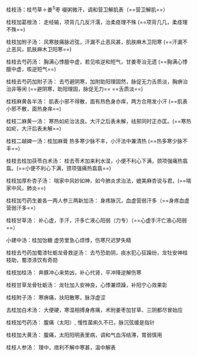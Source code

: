 桂枝汤：桂芍草＋姜<sup>S</sup>枣
啜粥微汗，调和营卫解肌表（==营卫解肌==）

桂枝加葛根汤：
走经输，项背几几反汗濡，治柔痉理不殊 (==项背几几，柔痉理不殊==)

桂枝加附子汤：
风寒肢痛脉迟弦，汗漏不止恶风甚，肌肤麻木卫阳寒 (==汗漏不止恶风，肌肤麻木卫阳寒==)

桂枝去芍药汤：
胸满心悸膻中虚，若见咳逆和短气，甘姜枣治无遗 (==胸满心悸膻中虚，咳逆短气==)

桂枝去芍药加附子汤：
去芍避阴寒，加附助阳理固然，脉促无力舌质淡，胸痹治治非等闲 (==避阴寒，助阳理固，脉促无力==
==舌质淡==)

桂枝麻黄各半汤：
肌表小邪不得散，面有热色身亦痒，两方合用发小汗 (==肌表小邪不散，面热身痒==)

桂枝二麻黄一汤：
寒热如疟治法良。大汗之后表未解，祛邪同时正亦匡。(==寒热如疟，大汗后表未解==)

桂枝二越婢一汤：桂加麻膏
热多寒少脉不丰，小汗法中兼清热 (==热多寒少脉不丰==)

桂枝去桂加茯苓白术汤：
桂去苓术加来利水湿，小便不利心下满，颈项强痛热翕翕。(==小便不利心下满，颈项强痛热翕翕==)

桂枝加厚朴杏子汤：
喘家中风妙如神，如今肺炎求治法，媲美麻杏说与君。(==喘家中风，肺炎==)

桂枝加芍药生姜各一两人参三两新加汤：
身疼脉沉，血虚营弱汗多（==身疼血虚营弱汗多==）

桂枝甘草汤：
补心虚，手汗，汗多亡液心阳弱（力专）（==心虚手汗亡液心阳弱==）

小建中汤：桂加饴糖
虚劳里急心烦悸，伤寒尺迟梦失精

桂枝去芍药加蜀漆牡蛎龙骨救逆汤：
去芍恐助阴，痰水犯心狂躁纷，龙牡安神桂枝助，蜀漆涤饮有奇勋

桂枝加桂汤：
奔豚冲心来势凶，补心代肾，平冲降逆解伤寒

桂枝甘草龙骨牡蛎汤：
龙牡加入安神良，心悸兼烦躁，补阳宁心效果彰

桂枝附子汤：
寒痹痛，扶阳散寒，脉浮虚涩

去桂加白术汤：
大便硬，寒湿相搏身疼痛，术附姜枣加甘草、三阴都尽冒始应

桂枝加芍药汤：
腹痛（太阳）, 慢性菌痢久不已，脉沉弦缓是指针


桂枝加大黄汤：
腹痛，太阳阳明表里病，调和气血泻结滞，胃弱慎用

桂枝人参汤：
理中，痞利不解中寒甚，温中解表















